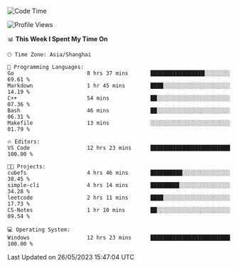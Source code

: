 <!--START_SECTION:waka-->
![Code Time](http://img.shields.io/badge/Code%20Time-941%20hrs%2045%20mins-blue)

![Profile Views](http://img.shields.io/badge/Profile%20Views-0-blue)

📊 **This Week I Spent My Time On** 

```text
🕑︎ Time Zone: Asia/Shanghai

💬 Programming Languages: 
Go                       8 hrs 37 mins       █████████████████░░░░░░░░   69.61 % 
Markdown                 1 hr 45 mins        ████░░░░░░░░░░░░░░░░░░░░░   14.19 % 
C++                      54 mins             ██░░░░░░░░░░░░░░░░░░░░░░░   07.36 % 
Bash                     46 mins             ██░░░░░░░░░░░░░░░░░░░░░░░   06.31 % 
Makefile                 13 mins             ░░░░░░░░░░░░░░░░░░░░░░░░░   01.79 % 

🔥 Editors: 
VS Code                  12 hrs 23 mins      █████████████████████████   100.00 % 

🐱‍💻 Projects: 
cubefs                   4 hrs 46 mins       ██████████░░░░░░░░░░░░░░░   38.45 % 
simple-cli               4 hrs 14 mins       █████████░░░░░░░░░░░░░░░░   34.28 % 
leetcode                 2 hrs 11 mins       ████░░░░░░░░░░░░░░░░░░░░░   17.73 % 
CS-Notes                 1 hr 10 mins        ██░░░░░░░░░░░░░░░░░░░░░░░   09.54 % 

💻 Operating System: 
Windows                  12 hrs 23 mins      █████████████████████████   100.00 % 
```


 Last Updated on 26/05/2023 15:47:04 UTC
<!--END_SECTION:waka-->